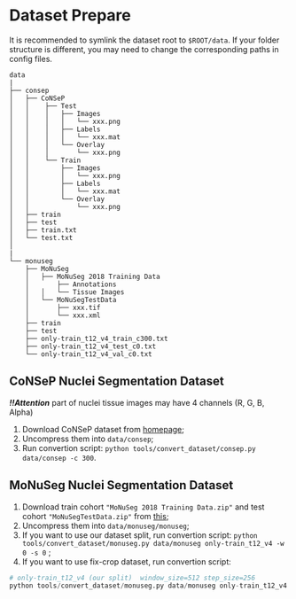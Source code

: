# Dataset Prepare

It is recommended to symlink the dataset root to `$ROOT/data`. If your folder structure is different, you may need to change the corresponding paths in config files.

```None
data
|
├── consep
│   ├── CoNSeP
│   │    ├── Test
│   │    │   ├── Images
│   │    │   │   └── xxx.png
│   │    │   ├── Labels
│   │    │   │   └── xxx.mat
│   │    │   └── Overlay
│   │    │       └── xxx.png
│   │    └── Train
│   │        ├── Images
│   │        │   └── xxx.png
│   │        ├── Labels
│   │        │   └── xxx.mat
│   │        └── Overlay
│   │            └── xxx.png
│   ├── train
│   ├── test
│   ├── train.txt
│   └── test.txt
│
|
└── monuseg
    ├── MoNuSeg
    │   ├── MoNuSeg 2018 Training Data
    │       ├── Annotations
    │   │   └── Tissue Images
    │   └── MoNuSegTestData
    │       ├── xxx.tif
    │       └── xxx.xml
    ├── train
    ├── test
    ├── only-train_t12_v4_train_c300.txt
    ├── only-train_t12_v4_test_c0.txt
    └── only-train_t12_v4_val_c0.txt
```

## CoNSeP Nuclei Segmentation Dataset

***!!Attention*** part of nuclei tissue images may have 4 channels (R, G, B, Alpha)

1. Download CoNSeP dataset from [homepage](https://warwick.ac.uk/fac/cross_fac/tia/data/hovernet/);
2. Uncompress them into `data/consep`;
3. Run convertion script: `python tools/convert_dataset/consep.py data/consep -c 300`.


## MoNuSeg Nuclei Segmentation Dataset

1. Download train cohort `"MoNuSeg 2018 Training Data.zip"` and test cohort `"MoNuSegTestData.zip"` from [this](https://monuseg.grand-challenge.org/Data/);
2. Uncompress them into `data/monuseg/monuseg`;
3. If you want to use our dataset split, run convertion script: `python tools/convert_dataset/monuseg.py data/monuseg only-train_t12_v4 -w 0 -s 0` ;
4. If you want to use fix-crop dataset, run convertion script:

```python
# only-train_t12_v4 (our split)  window_size=512 step_size=256
python tools/convert_dataset/monuseg.py data/monuseg only-train_t12_v4 -w 512 -s 256
```

